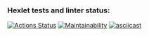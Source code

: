 ### Hexlet tests and linter status:
[![Actions Status](https://github.com/DLineX/python-project-49/actions/workflows/hexlet-check.yml/badge.svg)](https://github.com/DLineX/python-project-49/actions)
[![Maintainability](https://api.codeclimate.com/v1/badges/425f0160295f991ca2a1/maintainability)](https://codeclimate.com/github/DLineX/python-project-49/maintainability)
[![asciicast](https://asciinema.org/a/UM5dos9G72uglIxMAkbLNPqB0.svg)](https://asciinema.org/a/UM5dos9G72uglIxMAkbLNPqB0)